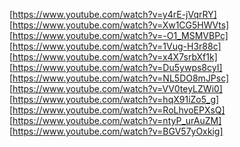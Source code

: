 [https://www.youtube.com/watch?v=y4rE-jVqrRY]
[https://www.youtube.com/watch?v=Xw1CG5HWVts]
[https://www.youtube.com/watch?v=-O1_MSMVBPc]
[https://www.youtube.com/watch?v=1Vug-H3r88c]
[https://www.youtube.com/watch?v=x4X7srbXf1k]
[https://www.youtube.com/watch?v=Du5ywps8cyI]
[https://www.youtube.com/watch?v=NL5DO8mJPsc]
[https://www.youtube.com/watch?v=VV0teyLZWi0]
[https://www.youtube.com/watch?v=hqX91iZo5_g]
[https://www.youtube.com/watch?v=RoLhvoEPXsQ]
[https://www.youtube.com/watch?v=ntyP_urAuZM]
[https://www.youtube.com/watch?v=BGV57yOxkig]
